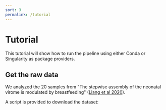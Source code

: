 ```yaml
---
sort: 3
permalink: /tutorial
---
```


# Tutorial

This tutorial will show how to run the pipeline using either Conda or Singularity as package providers.

## Get the raw data

We analyzed the 20 samples from "The stepwise assembly of the neonatal virome is modulated by breastfeeding"
([Liang et al 2020](https://www.nature.com/articles/s41586-020-2192-1)).

A script is provided to download the dataset: